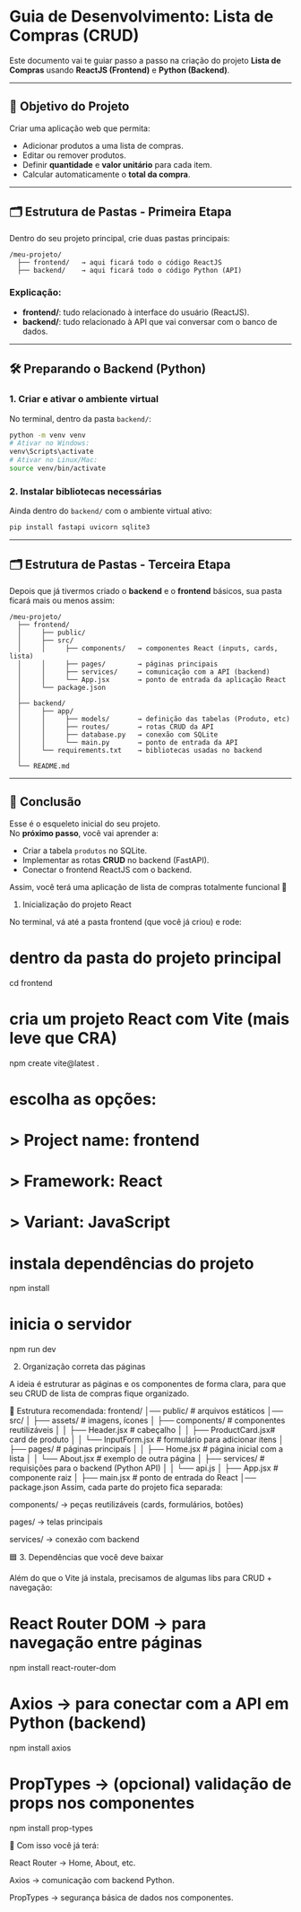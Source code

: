 
# Guia de Desenvolvimento: Lista de Compras (CRUD)

Este documento vai te guiar passo a passo na criação do projeto **Lista de Compras** usando **ReactJS (Frontend)** e **Python (Backend)**.

---

## 🎯 Objetivo do Projeto
Criar uma aplicação web que permita:
- Adicionar produtos a uma lista de compras.
- Editar ou remover produtos.
- Definir **quantidade** e **valor unitário** para cada item.
- Calcular automaticamente o **total da compra**.

---

## 🗂️ Estrutura de Pastas - Primeira Etapa

Dentro do seu projeto principal, crie duas pastas principais:

```
/meu-projeto/
  ├── frontend/   → aqui ficará todo o código ReactJS
  ├── backend/    → aqui ficará todo o código Python (API)
```

### Explicação:
- **frontend/**: tudo relacionado à interface do usuário (ReactJS).
- **backend/**: tudo relacionado à API que vai conversar com o banco de dados.

---

## 🛠️ Preparando o Backend (Python)

### 1. Criar e ativar o ambiente virtual
No terminal, dentro da pasta `backend/`:

```bash
python -m venv venv
# Ativar no Windows:
venv\Scripts\activate
# Ativar no Linux/Mac:
source venv/bin/activate
```

### 2. Instalar bibliotecas necessárias
Ainda dentro do `backend/` com o ambiente virtual ativo:

```bash
pip install fastapi uvicorn sqlite3
```


---

## 🗂️ Estrutura de Pastas - Terceira Etapa

Depois que já tivermos criado o **backend** e o **frontend** básicos, sua pasta ficará mais ou menos assim:

```
/meu-projeto/
  ├── frontend/
  │     ├── public/
  │     ├── src/
  │     │     ├── components/   → componentes React (inputs, cards, lista)
  │     │     ├── pages/        → páginas principais
  │     │     ├── services/     → comunicação com a API (backend)
  │     │     └── App.jsx       → ponto de entrada da aplicação React
  │     └── package.json
  │
  ├── backend/
  │     ├── app/
  │     │     ├── models/       → definição das tabelas (Produto, etc)
  │     │     ├── routes/       → rotas CRUD da API
  │     │     ├── database.py   → conexão com SQLite
  │     │     └── main.py       → ponto de entrada da API
  │     └── requirements.txt    → bibliotecas usadas no backend
  │
  └── README.md
```

---

## 🚀 Conclusão
Esse é o esqueleto inicial do seu projeto.  
No **próximo passo**, você vai aprender a:
- Criar a tabela `produtos` no SQLite.
- Implementar as rotas **CRUD** no backend (FastAPI).
- Conectar o frontend ReactJS com o backend.

Assim, você terá uma aplicação de lista de compras totalmente funcional 🚀


1. Inicialização do projeto React

No terminal, vá até a pasta frontend (que você já criou) e rode:
# dentro da pasta do projeto principal
cd frontend

# cria um projeto React com Vite (mais leve que CRA)
npm create vite@latest . 

# escolha as opções:
# > Project name: frontend
# > Framework: React
# > Variant: JavaScript

# instala dependências do projeto
npm install

# inicia o servidor
npm run dev


2. Organização correta das páginas

A ideia é estruturar as páginas e os componentes de forma clara, para que seu CRUD de lista de compras fique organizado.

📂 Estrutura recomendada:
frontend/
│── public/                # arquivos estáticos
│── src/
│   ├── assets/            # imagens, ícones
│   ├── components/        # componentes reutilizáveis
│   │   ├── Header.jsx     # cabeçalho
│   │   ├── ProductCard.jsx# card de produto
│   │   └── InputForm.jsx  # formulário para adicionar itens
│   ├── pages/             # páginas principais
│   │   ├── Home.jsx       # página inicial com a lista
│   │   └── About.jsx      # exemplo de outra página
│   ├── services/          # requisições para o backend (Python API)
│   │   └── api.js
│   ├── App.jsx            # componente raiz
│   ├── main.jsx           # ponto de entrada do React
│── package.json
Assim, cada parte do projeto fica separada:

components/ → peças reutilizáveis (cards, formulários, botões)

pages/ → telas principais

services/ → conexão com backend

🟦 3. Dependências que você deve baixar

Além do que o Vite já instala, precisamos de algumas libs para CRUD + navegação:
# React Router DOM → para navegação entre páginas
npm install react-router-dom

# Axios → para conectar com a API em Python (backend)
npm install axios

# PropTypes → (opcional) validação de props nos componentes
npm install prop-types

📌 Com isso você já terá:

React Router → Home, About, etc.

Axios → comunicação com backend Python.

PropTypes → segurança básica de dados nos componentes.

